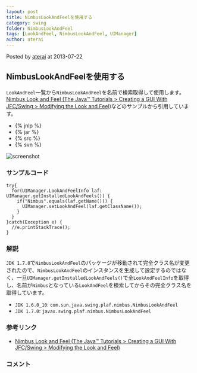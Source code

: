 ```yaml
---
layout: post
title: NimbusLookAndFeelを使用する
category: swing
folder: NimbusLookAndFeel
tags: [LookAndFeel, NimbusLookAndFeel, UIManager]
author: aterai
---
```


Posted by [aterai](http://terai.xrea.jp/aterai.html) at 2013-07-22

## NimbusLookAndFeelを使用する
`LookAndFeel`一覧から`NimbusLookAndFeel`を名前で検索取得して使用します。[Nimbus Look and Feel (The Java™ Tutorials > Creating a GUI With JFC/Swing > Modifying the Look and Feel)](http://docs.oracle.com/javase/tutorial/uiswing/lookandfeel/nimbus.html)などのサンプルから引用しています。

- {% jnlp %}
- {% jar %}
- {% src %}
- {% svn %}

<!-- dummy comment line for breaking list -->

![screenshot](https://lh5.googleusercontent.com/-40dXjNq1HbU/UewL67WFpWI/AAAAAAAABwg/zOHVr2U7KiM/s800/NimbusLookAndFeel.png)

### サンプルコード
<pre class="prettyprint"><code>try{
  for(UIManager.LookAndFeelInfo laf: UIManager.getInstalledLookAndFeels()) {
    if("Nimbus".equals(laf.getName())) {
      UIManager.setLookAndFeel(laf.getClassName());
    }
  }
}catch(Exception e) {
  //e.printStackTrace();
}
</code></pre>

### 解説
`JDK 1.7.0`で`NimbusLookAndFeel`のパッケージが移動されて完全クラス名が変更されたので、`NimbusLookAndFeel`のインスタンスを生成して設定するのではなく、一旦`UIManager.getInstalledLookAndFeels()`で全`LookAndFeelInfo`を取得し、名前が`Nimbus`となっている`LookAndFeel`を検索してからその完全クラス名を取得しています。

- `JDK 1.6.0_10`: `com.sun.java.swing.plaf.nimbus.NimbusLookAndFeel`
- `JDK 1.7.0`: `javax.swing.plaf.nimbus.NimbusLookAndFeel`

<!-- dummy comment line for breaking list -->

### 参考リンク
- [Nimbus Look and Feel (The Java™ Tutorials > Creating a GUI With JFC/Swing > Modifying the Look and Feel)](http://docs.oracle.com/javase/tutorial/uiswing/lookandfeel/nimbus.html)

<!-- dummy comment line for breaking list -->

### コメント
